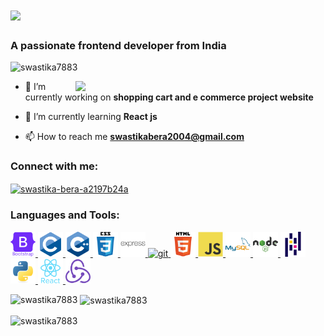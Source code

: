 <h1 align="left">
    <img src="https://readme-typing-svg.herokuapp.com/?font=Righteous&size=35&center=true&vCenter=true&width=500&height=70&duration=4000&lines=This+is+Swastika!;" />
</h1>
<h3 align="left">A passionate frontend developer from India</h3>

<p align="left"> <img src="https://komarev.com/ghpvc/?username=swastika7883&label=Profile%20views&color=0e75b6&style=flat" alt="swastika7883" /> </p>
<img align="right" width="400" src="https://github-production-user-asset-6210df.s3.amazonaws.com/125713787/344120558-5cfc0bc6-65cf-48fb-a2f2-1359d42eceb5.gif?X-Amz-Algorithm=AWS4-HMAC-SHA256&X-Amz-Credential=AKIAVCODYLSA53PQK4ZA%2F20240628%2Fus-east-1%2Fs3%2Faws4_request&X-Amz-Date=20240628T100934Z&X-Amz-Expires=300&X-Amz-Signature=14f13587b92828eb33359951c47e19e009468ec41b2622665cb0f71118b4452b&X-Amz-SignedHeaders=host&actor_id=125713787&key_id=0&repo_id=820928602">

- 🔭 I’m currently working on **shopping cart and e commerce project website**

- 🌱 I’m currently learning **React js**

- 📫 How to reach me **swastikabera2004@gmail.com**

<h3 align="left">Connect with me:</h3>
<p align="left">
<a href="https://linkedin.com/in/swastika-bera-a2197b24a" target="blank"><img align="center" src="https://raw.githubusercontent.com/rahuldkjain/github-profile-readme-generator/master/src/images/icons/Social/linked-in-alt.svg" alt="swastika-bera-a2197b24a" height="30" width="40" /></a>
</p>

<h3 align="left">Languages and Tools:</h3>
<p align="left"> <a href="https://getbootstrap.com" target="_blank" rel="noreferrer"> <img src="https://raw.githubusercontent.com/devicons/devicon/master/icons/bootstrap/bootstrap-plain-wordmark.svg" alt="bootstrap" width="40" height="40" theme=dark&amp /> </a> <a href="https://www.cprogramming.com/" target="_blank" rel="noreferrer"> <img src="https://raw.githubusercontent.com/devicons/devicon/master/icons/c/c-original.svg" alt="c" width="40" height="40"/> </a> <a href="https://www.w3schools.com/cpp/" target="_blank" rel="noreferrer"> <img src="https://raw.githubusercontent.com/devicons/devicon/master/icons/cplusplus/cplusplus-original.svg" alt="cplusplus" width="40" height="40"/> </a> <a href="https://www.w3schools.com/css/" target="_blank" rel="noreferrer"> <img src="https://raw.githubusercontent.com/devicons/devicon/master/icons/css3/css3-original-wordmark.svg" theme=dark&amp alt="css3" width="40" height="40"/> </a> <a href="https://expressjs.com" target="_blank" rel="noreferrer"> <img src="https://raw.githubusercontent.com/devicons/devicon/master/icons/express/express-original-wordmark.svg" alt="express" width="40" height="40"/> </a> <a href="https://git-scm.com/" target="_blank" rel="noreferrer"> <img src="https://www.vectorlogo.zone/logos/git-scm/git-scm-icon.svg" alt="git" width="40" height="40"/> </a> <a href="https://www.w3.org/html/" target="_blank" rel="noreferrer"> <img src="https://raw.githubusercontent.com/devicons/devicon/master/icons/html5/html5-original-wordmark.svg" alt="html5" width="40" height="40"/> </a> <a href="https://developer.mozilla.org/en-US/docs/Web/JavaScript" target="_blank" rel="noreferrer"> <img src="https://raw.githubusercontent.com/devicons/devicon/master/icons/javascript/javascript-original.svg" alt="javascript" width="40" height="40"/> </a> <a href="https://www.mysql.com/" target="_blank" rel="noreferrer"> <img src="https://raw.githubusercontent.com/devicons/devicon/master/icons/mysql/mysql-original-wordmark.svg" alt="mysql" width="40" height="40"/> </a> <a href="https://nodejs.org" target="_blank" rel="noreferrer"> <img src="https://raw.githubusercontent.com/devicons/devicon/master/icons/nodejs/nodejs-original-wordmark.svg" alt="nodejs" width="40" height="40"/> </a> <a href="https://pandas.pydata.org/" target="_blank" rel="noreferrer"> <img src="https://raw.githubusercontent.com/devicons/devicon/2ae2a900d2f041da66e950e4d48052658d850630/icons/pandas/pandas-original.svg" alt="pandas" width="40" height="40"/> </a> <a href="https://www.python.org" target="_blank" rel="noreferrer"> <img src="https://raw.githubusercontent.com/devicons/devicon/master/icons/python/python-original.svg" alt="python" width="40" height="40"/> </a> <a href="https://reactjs.org/" target="_blank" rel="noreferrer"> <img src="https://raw.githubusercontent.com/devicons/devicon/master/icons/react/react-original-wordmark.svg" alt="react" width="40" height="40"/> </a> <a href="https://redux.js.org" target="_blank" rel="noreferrer"> <img src="https://raw.githubusercontent.com/devicons/devicon/master/icons/redux/redux-original.svg" alt="redux" width="40" height="40"/> </a> </p>

<p><img align="left" src="https://github-readme-stats.vercel.app/api/top-langs?username=swastika7883&show_icons=true&locale=en&layout=compact" alt="swastika7883" /></p>

<p>&nbsp;<img align="center" src="https://github-readme-stats.vercel.app/api?username=swastika7883&show_icons=true&locale=en" alt="swastika7883" ; theme=dark&amp; /></p>

<p><img align="center" src="https://github-readme-streak-stats.herokuapp.com/?user=swastika7883&" alt="swastika7883" /></p>
